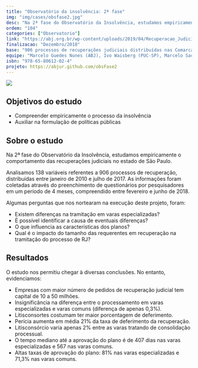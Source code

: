 ```yaml
---
title: "Observatório da insolvência: 2ª fase"
img: "img/cases/obsfase2.jpg"
desc: "Na 2ª fase do Observatório da Insolvência, estudamos empiricamente o comportamento das recuperações judiciais no estado de São Paulo."
ordem: "104"
categories: ["Observatorio"]
link: "https://abj.org.br/wp-content/uploads/2019/04/Recuperacao_Judicial_no_Estado_de_Sao_Pa.pdf"
finalizacao: "Dezembro/2018"
base: "906 processos de recuperações judiciais distribuídas nas Comarcas do Estado de São Paulo entre janeiro de 2010 e julho de 2017"
equipe: "Marcelo Guedes Nunes (ABJ), Ivo Waisberg (PUC-SP), Marcelo Sacramone (PUC-SP) e Fernando Corrêa (ABJ)"
isbn: "978-65-80612-02-4"
projeto: https://abjur.github.com/obsFase2
---
```


![](/img/cases/obsfase2.jpg)

## Objetivos do estudo

- Compreender empiricamente o processo da insolvência
- Auxiliar na formulação de políticas públicas

## Sobre o estudo

Na 2ª fase do Observatório da Insolvência, estudamos empiricamente o comportamento das recuperações judiciais no estado de São Paulo.

Analisamos 138 variáveis referentes a 906 processos de recuperação, distribuídas entre janeiro de 2010 e julho de 2017. As informações foram coletadas através do preenchimento de questionários por pesquisadores em um período de 4 meses, compreendido entre fevereiro e junho de 2018.

Algumas perguntas que nos nortearam na execução deste projeto, foram:

- Existem diferenças na tramitação em varas especializadas?
- É possível identificar a causa de eventuais diferenças?
- O que influencia as características dos planos?
- Qual é o impacto do tamanho das requerentes em recuperação na tramitação do processo de RJ?

## Resultados

O estudo nos permitiu chegar à diversas conclusões. No entanto, evidenciamos:

- Empresas com maior número de pedidos de recuperação judicial tem capital de 10 a 50 milhões.
- Insignificância na diferença entre o processamento em varas especializadas e varas comuns (diferença de apenas 0,3%).
- Litisconsortes costumam ter maior porcentagem de deferimento.
- Perícia aumenta em média 21% da taxa de deferimento da recuperação.
- Litisconsórcio varia apenas 2% entre as varas tratando de consolidação processual.
- O tempo mediano até a aprovação do plano é de 407 dias nas varas especializadas e 567 nas varas comuns.
- Altas taxas de aprovação do plano: 81% nas varas especializadas e 71,3% nas varas comuns.
